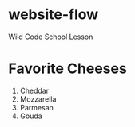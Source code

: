 # website-flow
Wild Code School Lesson

# Favorite Cheeses
1. Cheddar
2. Mozzarella
3. Parmesan
4. Gouda
